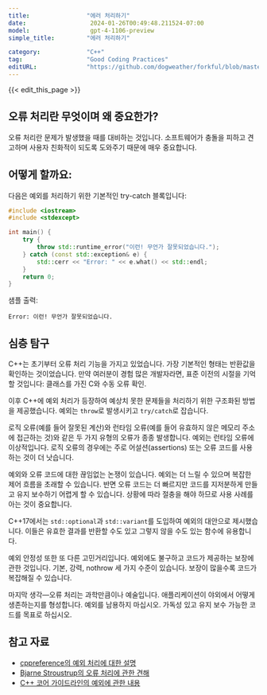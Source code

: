 ```yaml
---
title:                "에러 처리하기"
date:                  2024-01-26T00:49:48.211524-07:00
model:                 gpt-4-1106-preview
simple_title:         "에러 처리하기"

category:             "C++"
tag:                  "Good Coding Practices"
editURL:              "https://github.com/dogweather/forkful/blob/master/content/ko/cpp/handling-errors.md"
---
```


{{< edit_this_page >}}

## 오류 처리란 무엇이며 왜 중요한가?
오류 처리란 문제가 발생했을 때를 대비하는 것입니다. 소프트웨어가 충돌을 피하고 견고하며 사용자 친화적이 되도록 도와주기 때문에 매우 중요합니다.

## 어떻게 할까요:
다음은 예외를 처리하기 위한 기본적인 try-catch 블록입니다:

```cpp
#include <iostream>
#include <stdexcept>

int main() {
    try {
        throw std::runtime_error("이런! 무언가 잘못되었습니다.");
    } catch (const std::exception& e) {
        std::cerr << "Error: " << e.what() << std::endl;
    }
    return 0;
}
```

샘플 출력:
```
Error: 이런! 무언가 잘못되었습니다.
```

## 심층 탐구
C++는 초기부터 오류 처리 기능을 가지고 있었습니다. 가장 기본적인 형태는 반환값을 확인하는 것이었습니다. 만약 여러분이 경험 많은 개발자라면, 표준 이전의 시절을 기억할 것입니다: 클래스를 가진 C와 수동 오류 확인.

이후 C++에 예외 처리가 등장하여 예상치 못한 문제들을 처리하기 위한 구조화된 방법을 제공했습니다. 예외는 `throw`로 발생시키고 `try/catch`로 잡습니다.

로직 오류(예를 들어 잘못된 계산)와 런타임 오류(예를 들어 유효하지 않은 메모리 주소에 접근하는 것)와 같은 두 가지 유형의 오류가 종종 발생합니다. 예외는 런타임 오류에 이상적입니다. 로직 오류의 경우에는 주로 어설션(assertions) 또는 오류 코드를 사용하는 것이 더 낫습니다.

예외와 오류 코드에 대한 끊임없는 논쟁이 있습니다. 예외는 더 느릴 수 있으며 복잡한 제어 흐름을 초래할 수 있습니다. 반면 오류 코드는 더 빠르지만 코드를 지저분하게 만들고 유지 보수하기 어렵게 할 수 있습니다. 상황에 따라 절충을 해야 하므로 사용 사례를 아는 것이 중요합니다.

C++17에서는 `std::optional`과 `std::variant`를 도입하여 예외의 대안으로 제시했습니다. 이들은 유효한 결과를 반환할 수도 있고 그렇지 않을 수도 있는 함수에 유용합니다.

예외 안정성 또한 또 다른 고민거리입니다. 예외에도 불구하고 코드가 제공하는 보장에 관한 것입니다. 기본, 강력, nothrow 세 가지 수준이 있습니다. 보장이 많을수록 코드가 복잡해질 수 있습니다.

마지막 생각—오류 처리는 과학만큼이나 예술입니다. 애플리케이션이 야외에서 어떻게 생존하는지를 형성합니다. 예외를 남용하지 마십시오. 가독성 있고 유지 보수 가능한 코드를 목표로 하십시오.

## 참고 자료
- [cppreference의 예외 처리에 대한 설명](https://en.cppreference.com/w/cpp/language/exceptions)
- [Bjarne Stroustrup의 오류 처리에 관한 견해](http://www.stroustrup.com/except.pdf)
- [C++ 코어 가이드라인의 예외에 관한 내용](https://isocpp.github.io/CppCoreGuidelines/CppCoreGuidelines#Re-exceptions)
